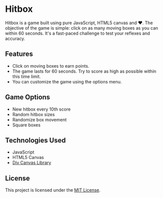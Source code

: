 # Hitbox

Hitbox is a game built using pure JavaScript, HTML5 canvas and :heart:. The objective of the game is simple: click on as many moving boxes as you can within 60 seconds. It's a fast-paced challenge to test your reflexes and accuracy.

## Features

- Click on moving boxes to earn points.
- The game lasts for 60 seconds. Try to score as high as possible within this time limit.
- You can customize the game using the options menu.

## Game Options

- New hitbox every 10th score
- Random hitbox sizes
- Randomize box movement
- Square boxes

## Technologies Used

- JavaScript
- HTML5 Canvas
- [Div Canvas Library](https://github.com/naphteine/Div)

## License

This project is licensed under the [MIT License](./LICENSE).
